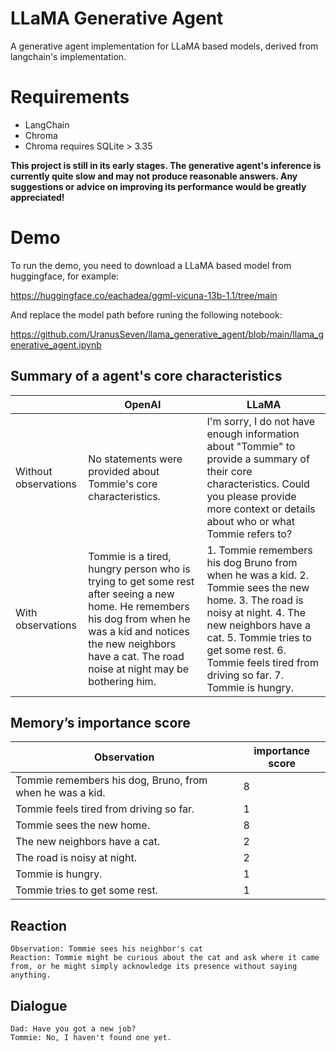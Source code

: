 
# LLaMA Generative Agent
A generative agent implementation for LLaMA based models, derived from langchain's implementation.

# Requirements
- LangChain
- Chroma
- Chroma requires SQLite > 3.35

**This project is still in its early stages. The generative agent's inference is currently quite slow and may not produce reasonable answers. Any suggestions or advice on improving its performance would be greatly appreciated!**



# Demo
To run the demo, you need to download a LLaMA based model from huggingface, for example:

https://huggingface.co/eachadea/ggml-vicuna-13b-1.1/tree/main

And replace the model path before runing the following notebook:

https://github.com/UranusSeven/llama_generative_agent/blob/main/llama_generative_agent.ipynb

## Summary of a agent's core characteristics
|   | OpenAI  | LLaMA  |
|---|---|---|
| Without observations  | No statements were provided about Tommie's core characteristics.  |  I'm sorry, I do not have enough information about "Tommie" to provide a summary of their core characteristics. Could you please provide more context or details about who or what Tommie refers to? |
| With observations  | Tommie is a tired, hungry person who is trying to get some rest after seeing a new home. He remembers his dog from when he was a kid and notices the new neighbors have a cat. The road noise at night may be bothering him.  | 1. Tommie remembers his dog Bruno from when he was a kid. 2. Tommie sees the new home. 3. The road is noisy at night. 4. The new neighbors have a cat. 5. Tommie tries to get some rest. 6. Tommie feels tired from driving so far. 7. Tommie is hungry.  |

## Memory’s importance score
| Observation  | importance score  |
|---|---|
| Tommie remembers his dog, Bruno, from when he was a kid.   | 8 |
| Tommie feels tired from driving so far.  | 1 |
| Tommie sees the new home.  | 8 |
| The new neighbors have a cat.  | 2 |
| The road is noisy at night.  | 2 |
| Tommie is hungry.  | 1 |
| Tommie tries to get some rest.  | 1 |

## Reaction
```
Observation: Tommie sees his neighbor's cat
Reaction: Tommie might be curious about the cat and ask where it came from, or he might simply acknowledge its presence without saying anything.
```

## Dialogue
```
Dad: Have you got a new job?
Tommie: No, I haven't found one yet.
```
